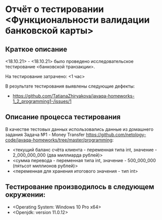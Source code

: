 # Отчёт о тестировании <Функциональности валидации банковской карты>

## Краткое описание

<18.10.21> - <18.10.21> было проведено исследовательское тестирование <банковской транзакции>.

На тестирование затрачено: <1 час>

В результате тестирования выявлены следующие дефекты:
* <https://github.com/TatianaZhiryakova/javaqa-homeworks-1_2_programming1-/issues/1>


## Описание процесса тестирования

В качестве тестовых данных использовались данные из домашнего задания Задача №1 - Money Transfer <https://github.com/netology-code/javaqa-homeworks/tree/master/programming>:
* <текущий баланс счёта клиента - переменная типа int, значение - 2_000_000_000 (два миллиарда рублей)>
* <сумма перевода - переменная типа int, значение - 500_000_000 (пятьсот миллионов рублей)>
* <переменная для хранения итогового значения - тип int>


## Тестирование производилось в следующем окружении:

* <Operating System: Windows 10 Pro x64>
* <Openjdk: version 11.0.12>


